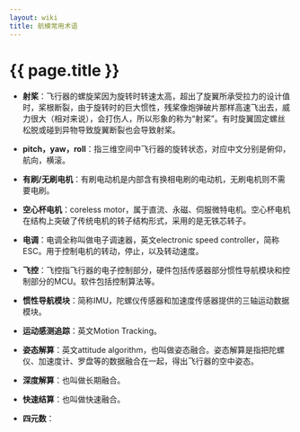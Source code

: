 ```yaml
---
layout: wiki
title: 航模常用术语
---
```


# {{ page.title }}

* **射桨**：飞行器的螺旋桨因为旋转时转速太高，超出了旋翼所承受拉力的设计值时，桨根断裂，由于旋转时的巨大惯性，残桨像炮弹破片那样高速飞出去，威力很大（相对来说），会打伤人，所以形象的称为“射桨”。有时旋翼固定螺丝松脱或碰到异物导致旋翼断裂也会导致射桨。

* **pitch，yaw，roll**：指三维空间中飞行器的旋转状态，对应中文分别是俯仰，航向，横滚。

* **有刷/无刷电机**：有刷电动机是内部含有换相电刷的电动机，无刷电机则不需要电刷。

* **空心杯电机**：coreless motor，属于直流、永磁、伺服微特电机。空心杯电机在结构上突破了传统电机的转子结构形式，采用的是无铁芯转子。

* **电调**：电调全称叫做电子调速器，英文electronic speed controller，简称ESC。用于控制电机的转动，停止，以及转动速度。

* **飞控**：飞控指飞行器的电子控制部分，硬件包括传感器部分惯性导航模块和控制部分的MCU。软件包括控制算法等。

* **惯性导航模块**：简称IMU，陀螺仪传感器和加速度传感器提供的三轴运动数据模块。

* **运动感测追踪**：英文Motion Tracking。

* **姿态解算**：英文attitude algorithm，也叫做姿态融合。姿态解算是指把陀螺仪、加速度计、罗盘等的数据融合在一起，得出飞行器的空中姿态。

* **深度解算**：也叫做长期融合。

* **快速结算**：也叫做快速融合。

* **四元数**：
